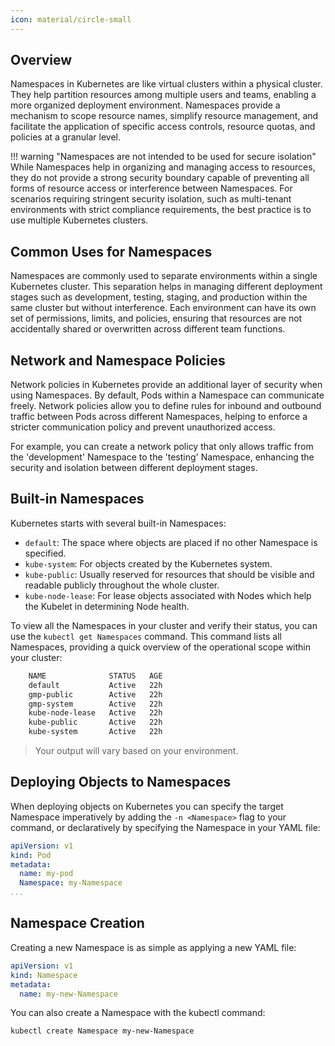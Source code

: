 ```yaml
---
icon: material/circle-small
---
```


## Overview
Namespaces in Kubernetes are like virtual clusters within a physical cluster. They help partition resources among multiple users and teams, enabling a more organized deployment environment. Namespaces provide a mechanism to scope resource names, simplify resource management, and facilitate the application of specific access controls, resource quotas, and policies at a granular level. 

!!! warning "Namespaces are not intended to be used for secure isolation"
    While Namespaces help in organizing and managing access to resources, they do not provide a strong security boundary capable of preventing all forms of resource access or interference between Namespaces. For scenarios requiring stringent security isolation, such as multi-tenant environments with strict compliance requirements, the best practice is to use multiple Kubernetes clusters. 

## Common Uses for Namespaces
Namespaces are commonly used to separate environments within a single Kubernetes cluster. This separation helps in managing different deployment stages such as development, testing, staging, and production within the same cluster but without interference. Each environment can have its own set of permissions, limits, and policies, ensuring that resources are not accidentally shared or overwritten across different team functions. 

## Network and Namespace Policies
Network policies in Kubernetes provide an additional layer of security when using Namespaces. By default, Pods within a Namespace can communicate freely. Network policies allow you to define rules for inbound and outbound traffic between Pods across different Namespaces, helping to enforce a stricter communication policy and prevent unauthorized access.

For example, you can create a network policy that only allows traffic from the 'development' Namespace to the 'testing' Namespace, enhancing the security and isolation between different deployment stages.

## Built-in Namespaces
Kubernetes starts with several built-in Namespaces:

- `default`: The space where objects are placed if no other Namespace is specified.
- `kube-system`: For objects created by the Kubernetes system.
- `kube-public`: Usually reserved for resources that should be visible and readable publicly throughout the whole cluster.
- `kube-node-lease`: For lease objects associated with Nodes which help the Kubelet in determining Node health.  

To view all the Namespaces in your cluster and verify their status, you can use the `kubectl get Namespaces` command. This command lists all Namespaces, providing a quick overview of the operational scope within your cluster: 

``` bash title="$ kubectl get Namespaces"
    NAME              STATUS   AGE
    default           Active   22h
    gmp-public        Active   22h
    gmp-system        Active   22h
    kube-node-lease   Active   22h
    kube-public       Active   22h
    kube-system       Active   22h
```
> Your output will vary based on your environment.  

## Deploying Objects to Namespaces
When deploying objects on Kubernetes you can specify the target Namespace imperatively by adding the `-n <Namespace>` flag to your command, or declaratively by specifying the Namespace in your YAML file:  

``` yaml
apiVersion: v1
kind: Pod
metadata:
  name: my-pod
  Namespace: my-Namespace
...
```

## Namespace Creation
Creating a new Namespace is as simple as applying a new YAML file:

``` yaml
apiVersion: v1
kind: Namespace
metadata:
  name: my-new-Namespace
```  

You can also create a Namespace with the kubectl command:

``` shell
kubectl create Namespace my-new-Namespace
```